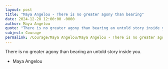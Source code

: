```yaml
---
layout: post
title: "Maya Angelou - There is no greater agony than bearing"
date: 2024-12-28 12:00:00 -0000
author: Maya Angelou
quote: "There is no greater agony than bearing an untold story inside you."
subject: Courage
permalink: /Courage/Maya Angelou/Maya Angelou - There is no greater agony than bearing
---
```


There is no greater agony than bearing an untold story inside you.

- Maya Angelou
